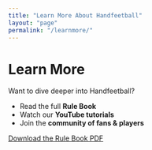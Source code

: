 ```yaml
---
title: "Learn More About Handfeetball"
layout: "page"
permalink: "/learnmore/"
---
```


# Learn More
Want to dive deeper into Handfeetball?

- Read the full **Rule Book**
- Watch our **YouTube tutorials**
- Join the **community of fans & players**

[Download the Rule Book PDF](/files/handfeetball-rules.pdf)
